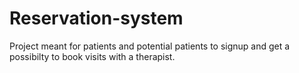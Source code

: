 # Reservation-system
Project meant for patients and potential patients to signup and get a possibilty to book visits with a therapist.
